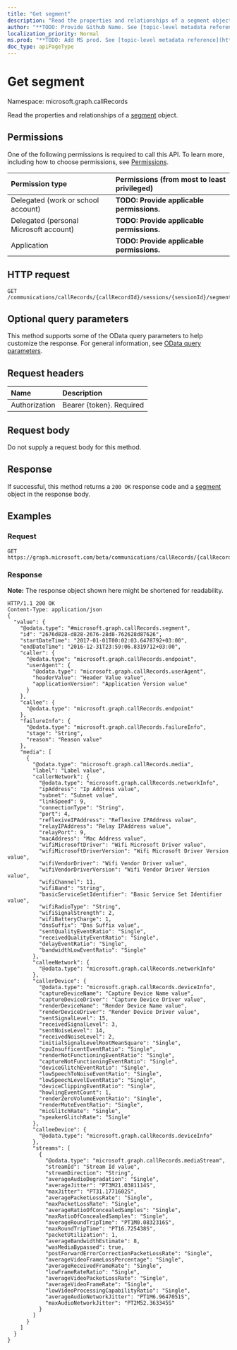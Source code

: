 ```yaml
---
title: "Get segment"
description: "Read the properties and relationships of a segment object."
author: "**TODO: Provide Github Name. See [topic-level metadata reference](https://msgo.azurewebsites.net/add/document/guidelines/metadata.html#topic-level-metadata)**"
localization_priority: Normal
ms.prod: "**TODO: Add MS prod. See [topic-level metadata reference](https://msgo.azurewebsites.net/add/document/guidelines/metadata.html#topic-level-metadata)**"
doc_type: apiPageType
---
```


# Get segment

Namespace: microsoft.graph.callRecords

Read the properties and relationships of a [segment](../resources/callrecords-segment.md) object.

## Permissions
One of the following permissions is required to call this API. To learn more, including how to choose permissions, see [Permissions](/concepts/permissions-reference.md).

|Permission type|Permissions (from most to least privileged)|
|:---|:---|
|Delegated (work or school account)|**TODO: Provide applicable permissions.**|
|Delegated (personal Microsoft account)|**TODO: Provide applicable permissions.**|
|Application|**TODO: Provide applicable permissions.**|

## HTTP request
<!-- {
  "blockType": "ignored"
}
-->
``` http
GET /communications/callRecords/{callRecordId}/sessions/{sessionId}/segments/{segmentId}
```

## Optional query parameters
This method supports some of the OData query parameters to help customize the response. For general information, see [OData query parameters](/graph/query-parameters).

## Request headers
|Name|Description|
|:---|:---|
|Authorization|Bearer {token}. Required|

## Request body
Do not supply a request body for this method.

## Response
If successful, this method returns a `200 OK` response code and a [segment](../resources/callrecords-segment.md) object in the response body.

## Examples

### Request
<!-- {
  "blockType": "request",
  "name": "get_segment"
}
-->
``` http
GET https://graph.microsoft.com/beta/communications/callRecords/{callRecordId}/sessions/{sessionId}/segments/{segmentId}
```

### Response
**Note:** The response object shown here might be shortened for readability.
<!-- {
  "blockType": "response",
  "truncated": true,
  "@odata.type": "microsoft.graph.callRecords.segment"
}
-->
``` http
HTTP/1.1 200 OK
Content-Type: application/json
{
  "value": {
    "@odata.type": "#microsoft.graph.callRecords.segment",
    "id": "2676d828-d828-2676-28d8-762628d87626",
    "startDateTime": "2017-01-01T00:02:03.6478792+03:00",
    "endDateTime": "2016-12-31T23:59:06.8319712+03:00",
    "caller": {
      "@odata.type": "microsoft.graph.callRecords.endpoint",
      "userAgent": {
        "@odata.type": "microsoft.graph.callRecords.userAgent",
        "headerValue": "Header Value value",
        "applicationVersion": "Application Version value"
      }
    },
    "callee": {
      "@odata.type": "microsoft.graph.callRecords.endpoint"
    },
    "failureInfo": {
      "@odata.type": "microsoft.graph.callRecords.failureInfo",
      "stage": "String",
      "reason": "Reason value"
    },
    "media": [
      {
        "@odata.type": "microsoft.graph.callRecords.media",
        "label": "Label value",
        "callerNetwork": {
          "@odata.type": "microsoft.graph.callRecords.networkInfo",
          "ipAddress": "Ip Address value",
          "subnet": "Subnet value",
          "linkSpeed": 9,
          "connectionType": "String",
          "port": 4,
          "reflexiveIPAddress": "Reflexive IPAddress value",
          "relayIPAddress": "Relay IPAddress value",
          "relayPort": 9,
          "macAddress": "Mac Address value",
          "wifiMicrosoftDriver": "Wifi Microsoft Driver value",
          "wifiMicrosoftDriverVersion": "Wifi Microsoft Driver Version value",
          "wifiVendorDriver": "Wifi Vendor Driver value",
          "wifiVendorDriverVersion": "Wifi Vendor Driver Version value",
          "wifiChannel": 11,
          "wifiBand": "String",
          "basicServiceSetIdentifier": "Basic Service Set Identifier value",
          "wifiRadioType": "String",
          "wifiSignalStrength": 2,
          "wifiBatteryCharge": 1,
          "dnsSuffix": "Dns Suffix value",
          "sentQualityEventRatio": "Single",
          "receivedQualityEventRatio": "Single",
          "delayEventRatio": "Single",
          "bandwidthLowEventRatio": "Single"
        },
        "calleeNetwork": {
          "@odata.type": "microsoft.graph.callRecords.networkInfo"
        },
        "callerDevice": {
          "@odata.type": "microsoft.graph.callRecords.deviceInfo",
          "captureDeviceName": "Capture Device Name value",
          "captureDeviceDriver": "Capture Device Driver value",
          "renderDeviceName": "Render Device Name value",
          "renderDeviceDriver": "Render Device Driver value",
          "sentSignalLevel": 15,
          "receivedSignalLevel": 3,
          "sentNoiseLevel": 14,
          "receivedNoiseLevel": 2,
          "initialSignalLevelRootMeanSquare": "Single",
          "cpuInsufficentEventRatio": "Single",
          "renderNotFunctioningEventRatio": "Single",
          "captureNotFunctioningEventRatio": "Single",
          "deviceGlitchEventRatio": "Single",
          "lowSpeechToNoiseEventRatio": "Single",
          "lowSpeechLevelEventRatio": "Single",
          "deviceClippingEventRatio": "Single",
          "howlingEventCount": 1,
          "renderZeroVolumeEventRatio": "Single",
          "renderMuteEventRatio": "Single",
          "micGlitchRate": "Single",
          "speakerGlitchRate": "Single"
        },
        "calleeDevice": {
          "@odata.type": "microsoft.graph.callRecords.deviceInfo"
        },
        "streams": [
          {
            "@odata.type": "microsoft.graph.callRecords.mediaStream",
            "streamId": "Stream Id value",
            "streamDirection": "String",
            "averageAudioDegradation": "Single",
            "averageJitter": "PT3M21.0381114S",
            "maxJitter": "PT31.1771602S",
            "averagePacketLossRate": "Single",
            "maxPacketLossRate": "Single",
            "averageRatioOfConcealedSamples": "Single",
            "maxRatioOfConcealedSamples": "Single",
            "averageRoundTripTime": "PT1M0.0832316S",
            "maxRoundTripTime": "PT16.725438S",
            "packetUtilization": 1,
            "averageBandwidthEstimate": 8,
            "wasMediaBypassed": true,
            "postForwardErrorCorrectionPacketLossRate": "Single",
            "averageVideoFrameLossPercentage": "Single",
            "averageReceivedFrameRate": "Single",
            "lowFrameRateRatio": "Single",
            "averageVideoPacketLossRate": "Single",
            "averageVideoFrameRate": "Single",
            "lowVideoProcessingCapabilityRatio": "Single",
            "averageAudioNetworkJitter": "PT1M6.9647051S",
            "maxAudioNetworkJitter": "PT2M52.363345S"
          }
        ]
      }
    ]
  }
}
```

